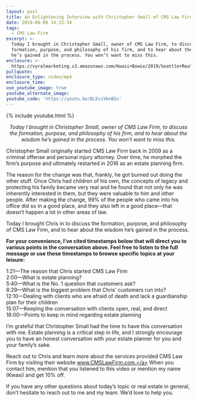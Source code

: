 ```yaml
---
layout: post
title: An Enlightening Interview with Christopher Small of CMS Law Firm
date: 2019-06-06 14:15:34
tags:
  - CMS Law Firm
excerpt: >-
  Today I brought in Christopher Small, owner of CMS Law Firm, to discuss the
  formation, purpose, and philosophy of his firm, and to hear about the wisdom
  he’s gained in the process. You won’t want to miss this.
enclosure: >-
  https://vyralmarketing.s3.amazonaws.com/Kwasi+Bowie/2019/Seattle+Real+Estate+Agent-+BS+-+CMS+Law+Firm.mp4
pullquote:
enclosure_type: video/mp4
enclosure_time:
use_youtube_image: true
youtube_alternate_image:
youtube_code: 'https://youtu.be/BLEsiVknBSs'
---
```


{% include youtube.html %}

<p style="text-align: center;"><em>Today I brought in Christopher Small, owner of CMS Law Firm, to discuss the formation, purpose, and philosophy of his firm, and to hear about the wisdom he’s gained in the process. You won’t want to miss this.</em></p>

Christopher Small originally started CMS Law Firm back in 2009 as a criminal offense and personal injury attorney. Over time, he morphed the firm’s purpose and ultimately restarted in 2016 as an estate planning firm.

The reason for the change was that, frankly, he got burned out doing the other stuff. Once Chris had children of his own, the concepts of legacy and protecting his family became very real and he found that not only he was inherently interested in them, but they were valuable to him and other people. After making the change, 99% of the people who came into his office did so in a good place, and they also left in a good place—that doesn’t happen a lot in other areas of law.

Today I brought Chris in to discuss the formation, purpose, and philosophy of CMS Law Firm, and to hear about the wisdom he’s gained in the process.

**For your convenience, I’ve cited timestamps below that will direct you to various points in the conversation above. Feel free to listen to the full message or use these timestamps to browse specific topics at your leisure:&nbsp;**

1:21—The reason that Chris started CMS Law Firm<br>2:00—What is estate planning?<br>5:40—What is the No. 1 question that customers ask?<br>8:29—What is the biggest problem that Chris’ customers run into?<br>12:10—Dealing with clients who are afraid of death and lack a guardianship plan for their children<br>15:07—Keeping the conversation with clients open, real, and direct<br>16:00—Points to keep in mind regarding estate planning

I’m grateful that Christopher Small had the time to have this conversation with me. Estate planning is a critical step in life, and I strongly encourage you to have an honest conversation with your estate planner for you and your family’s sake.&nbsp;

Reach out to Chris and learn more about the services provided CMS Law Firm by visiting their website <a href="www.cmslawfirm.com" target="_blank">www.CMSLawFirm.com.</a> When you contact him, mention that you listened to this video or mention my name (Kwasi) and get 10% off.

If you have any other questions about today’s topic or real estate in general, don’t hesitate to reach out to me and my team. We’d love to help you.